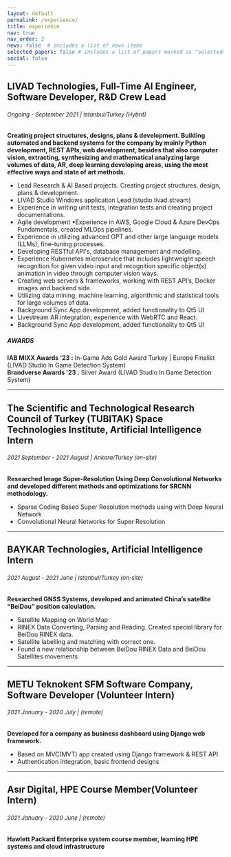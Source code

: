 ```yaml
---
layout: default
permalink: /experience/
title: experience
nav: true
nav_order: 2
news: false  # includes a list of news items
selected_papers: false # includes a list of papers marked as "selected={true}"
social: false  
---
```



## LIVAD Technologies, **Full-Time AI Engineer, Software Developer, R&D Crew Lead** 
######  <span style="font-size:small;"> *Ongoing - September 2021  | Istanbul/Turkey (Hybrit)* </span>



**Creating project structures, designs, plans & development. Building automated and backend systems for the company by mainly Python development, REST APIs, web development, besides that also computer vision, extracting, synthesizing and mathematical analyzing large volumes of data, AR, deep learning developing areas, using the most effective ways and state of art methods.**
- Lead Research & AI Based projects. Creating project structures, design, plans & development. 
- LIVAD Studio Windows application Lead (studio.livad.stream) 
- Experience in writing unit tests, integration tests and creating project documentations. 
- Agile development •Experience in AWS, Google Cloud & Azure DevOps Fundamentals, created MLOps pipelines.
- Experience in utilizing advanced GPT and other large language models (LLMs), fine-tuning processes. 
- Developing RESTful API's, database management and modelling.
- Experience Kubernetes microservice that includes lightweight speech recognition for given video input and   recognition specific object(s) animation in video through computer vision ways. 
- Creating web servers & frameworks, working with REST API’s, Docker images and backend side.
- Utilizing data mining, machine learning, algorithmic and statistical tools for large volumes of data.
- Background Sync App development, added functionality to Qt5 UI
- Livestream AR integration, experience with WebRTC and React.
- Background Sync App development, added functionality to Qt5 UI

##### **AWARDS**
**IAB MIXX Awards '23 :** In-Game Ads Gold Award Turkey |  Europe Finalist (LIVAD Studio In Game Detection System)  
**Brandverse Awards '23 :**  Silver Award (LIVAD Studio In Game Detection System) 

--- 

## The Scientific and Technological Research Council of Turkey (TUBITAK) Space Technologies Institute, **Artificial Intelligence Intern** 
###### <span style="font-size:small;"> *2021 September - 2021 August  | Ankara/Turkey (on-site)* </span>
**Researched Image Super-Resolution Using Deep Convolutional Networks and developed different
methods and optimizations for SRCNN methodology.**
- Sparse Coding Based Super Resolution methods using with Deep Neural Network
- Convolutional Neural Networks for Super Resolution

--- 

## BAYKAR Technologies, **Artificial Intelligence Intern**
######   <span style="font-size:small;"> *2021 August - 2021 June  | Istanbul/Turkey (on-site)* </span> 
**Researched GNSS Systems, developed and animated China’s satellite "BeiDou” position calculation.**
- Satellite Mapping on World Map
- RINEX Data Converting, Parsing and Reading. Created special library for BeiDou RINEX data.
- Satellite labelling and matching with correct one.
- Found a new relationship between BeiDou RINEX Data and BeiDou Satellites movements

--- 


## METU Teknokent SFM Software Company, **Software Developer (Volunteer Intern)**
######   <span style="font-size:small;"> *2021 January - 2020 July  |  (remote)* </span> 
**Developed for a company as business dashboard using Django web framework.**
- Based on MVC(MVT) app created using Django framework & REST API
- Authentication integration, basic frontend designs 

---

## Asır Digital, **HPE Course Member(Volunteer Intern)**
######   <span style="font-size:small;"> *2021 January - 2020 June | (remote)* </span> 
**Hawlett Packard Enterprise system course member, learning HPE systems and cloud infrastructure**